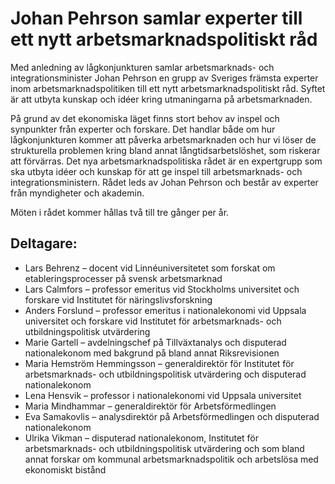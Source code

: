 # Johan Pehrson samlar experter till ett nytt arbetsmarknadspolitiskt råd

Med anledning av lågkonjunkturen samlar arbetsmarknads- och integrationsminister Johan Pehrson en grupp av Sveriges främsta experter inom arbetsmarknadspolitiken till ett nytt arbetsmarknadspolitiskt råd. Syftet är att utbyta kunskap och idéer kring utmaningarna på arbetsmarknaden.

På grund av det ekonomiska läget finns stort behov av inspel och synpunkter från experter och forskare. Det handlar både om hur lågkonjunkturen kommer att påverka arbetsmarknaden och hur vi löser de strukturella problemen kring bland annat långtidsarbetslöshet, som riskerar att förvärras. Det nya arbetsmarknadspolitiska rådet är en expertgrupp som ska utbyta idéer och kunskap för att ge inspel till arbetsmarknads- och integrationsministern. Rådet leds av Johan Pehrson och består av experter från myndigheter och akademin.

Möten i rådet kommer hållas två till tre gånger per år.

## Deltagare:

* Lars Behrenz – docent vid Linnéuniversitetet som forskat om etableringsprocesser på svensk arbetsmarknad
* Lars Calmfors – professor emeritus vid Stockholms universitet och forskare vid Institutet för näringslivsforskning
* Anders Forslund – professor emeritus i nationalekonomi vid Uppsala universitet och forskare vid Institutet för arbetsmarknads- och utbildningspolitisk utvärdering
* Marie Gartell – avdelningschef på Tillväxtanalys och disputerad nationalekonom med bakgrund på bland annat Riksrevisionen
* Maria Hemström Hemmingsson – generaldirektör för Institutet för arbetsmarknads- och utbildningspolitisk utvärdering och disputerad nationalekonom
* Lena Hensvik – professor i nationalekonomi vid Uppsala universitet
* Maria Mindhammar – generaldirektör för Arbetsförmedlingen
* Eva Samakovlis – analysdirektör på Arbetsförmedlingen och disputerad nationalekonom
* Ulrika Vikman – disputerad nationalekonom, Institutet för arbetsmarknads- och utbildningspolitisk utvärdering och som bland annat forskar om kommunal arbetsmarknadspolitik och arbetslösa med ekonomiskt bistånd
